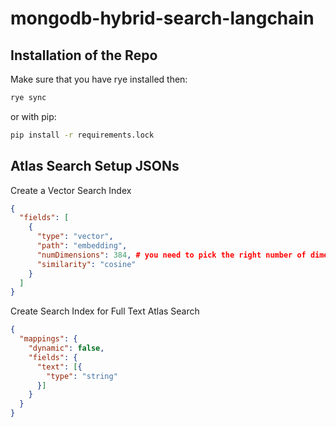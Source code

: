 # mongodb-hybrid-search-langchain


## Installation of the Repo

Make sure that you have rye installed then:
  
```bash
rye sync
```

or with pip:
  
```bash
pip install -r requirements.lock
```


## Atlas Search Setup JSONs


Create a Vector Search Index

```json
{
  "fields": [
    {
      "type": "vector",
      "path": "embedding",
      "numDimensions": 384, # you need to pick the right number of dimensions for your embeddings
      "similarity": "cosine"
    }
  ]
}
```


Create Search Index for Full Text Atlas Search
```json
{
  "mappings": {
    "dynamic": false,
    "fields": {
      "text": [{
        "type": "string"
      }]
    }
  }
}
```